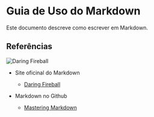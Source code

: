# Guia de Uso do Markdown

Este documento descreve como escrever em Markdown.

## Referências

![Daring Fireball](https://daringfireball.net/graphics/logos/)
* Site oficinal do Markdown
  * [Daring Fireball](https://daringfireball.net/)


* Markdown no Github
  * [Mastering Markdown](https://guides.github.com/features/mastering-markdown/)
